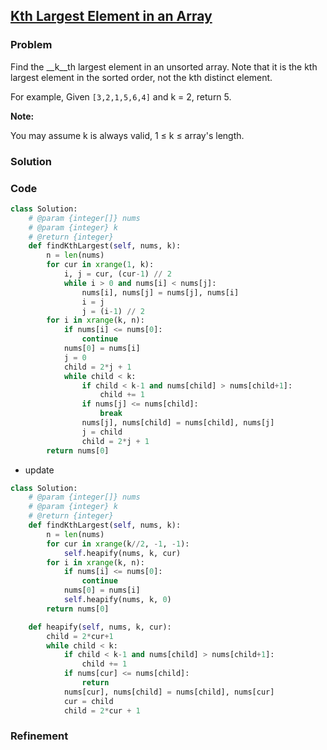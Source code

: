 ## [Kth Largest Element in an Array](https://leetcode.com/problems/kth-largest-element-in-an-array/)

### Problem

Find the __k__th largest element in an unsorted array. Note that it is the kth largest element in the sorted order, not the kth distinct element.

For example,
Given `[3,2,1,5,6,4]` and k = 2, return 5.

__Note:__

You may assume k is always valid, 1 ≤ k ≤ array's length.

### Solution


### Code

``` Python
class Solution:
    # @param {integer[]} nums
    # @param {integer} k
    # @return {integer}
    def findKthLargest(self, nums, k):
        n = len(nums)
        for cur in xrange(1, k):
            i, j = cur, (cur-1) // 2
            while i > 0 and nums[i] < nums[j]:
                nums[i], nums[j] = nums[j], nums[i]
                i = j
                j = (i-1) // 2
        for i in xrange(k, n):
            if nums[i] <= nums[0]:
                continue
            nums[0] = nums[i]
            j = 0
            child = 2*j + 1
            while child < k:
                if child < k-1 and nums[child] > nums[child+1]:
                    child += 1
                if nums[j] <= nums[child]:
                    break
                nums[j], nums[child] = nums[child], nums[j]
                j = child
                child = 2*j + 1
        return nums[0]
```

- update

``` Python
class Solution:
    # @param {integer[]} nums
    # @param {integer} k
    # @return {integer}
    def findKthLargest(self, nums, k):
        n = len(nums)
        for cur in xrange(k//2, -1, -1):
            self.heapify(nums, k, cur)
        for i in xrange(k, n):
            if nums[i] <= nums[0]:
                continue
            nums[0] = nums[i]
            self.heapify(nums, k, 0)
        return nums[0]

    def heapify(self, nums, k, cur):
        child = 2*cur+1
        while child < k:
            if child < k-1 and nums[child] > nums[child+1]:
                child += 1
            if nums[cur] <= nums[child]:
                return
            nums[cur], nums[child] = nums[child], nums[cur]
            cur = child
            child = 2*cur + 1
```

### Refinement

